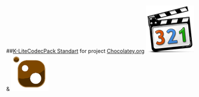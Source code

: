 ##[K-LiteCodecPack Standart](http://codecguide.com)  for project [Chocolatey.org](https://chocolatey.org)
![K-Lite Logo](https://github.com/zersh01/chocolatey-k-litecodecpackmega/blob/master/KLite.png) & 
![Chocolatey Logo](https://github.com/chocolatey/chocolatey/raw/master/docs/logo/chocolateyicon.gif)
